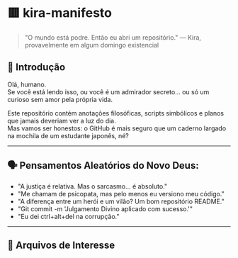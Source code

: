 # 🟥 kira-manifesto

> "O mundo está podre. Então eu abri um repositório." — Kira, provavelmente em algum domingo existencial

## 🧠 Introdução

Olá, humano.  
Se você está lendo isso, ou você é um admirador secreto... ou só um curioso sem amor pela própria vida.

Este repositório contém anotações filosóficas, scripts simbólicos e planos que jamais deveriam ver a luz do dia.  
Mas vamos ser honestos: o GitHub é mais seguro que um caderno largado na mochila de um estudante japonês, né?



---

## 🗣️ Pensamentos Aleatórios do Novo Deus:

- "A justiça é relativa. Mas o sarcasmo... é absoluto."
- "Me chamam de psicopata, mas pelo menos eu versiono meu código."
- "A diferença entre um herói e um vilão? Um bom repositório README."
- "Git commit -m 'Julgamento Divino aplicado com sucesso.'"
- "Eu dei ctrl+alt+del na corrupção."

---

## 🧾 Arquivos de Interesse

